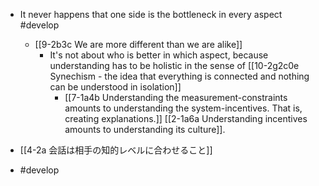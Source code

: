 
- It never happens that one side is the bottleneck in every aspect #develop
	- [[9-2b3c We are more different than we are alike]]
		- It's not about who is better in which aspect, because understanding has to be holistic in the sense of [[10-2g2c0e Synechism - the idea that everything is connected and nothing can be understood in isolation]]
			- [[7-1a4b Understanding the measurement-constraints amounts to understanding the system-incentives. That is, creating explanations.]] [[2-1a6a Understanding incentives amounts to understanding its culture]].

- [[4-2a 会話は相手の知的レベルに合わせること]]

- #develop
